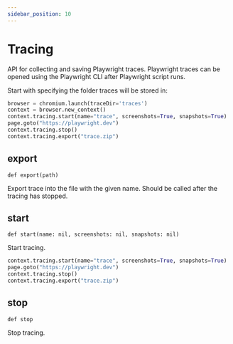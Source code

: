 ```yaml
---
sidebar_position: 10
---
```


# Tracing

API for collecting and saving Playwright traces. Playwright traces can be opened using the Playwright CLI after
Playwright script runs.

Start with specifying the folder traces will be stored in:

```python sync title=example_b375e389cd6685ec49d1ef57f3186da60ef682785c646fe8db351b6f39b1a34c.py
browser = chromium.launch(traceDir='traces')
context = browser.new_context()
context.tracing.start(name="trace", screenshots=True, snapshots=True)
page.goto("https://playwright.dev")
context.tracing.stop()
context.tracing.export("trace.zip")

```


## export

```
def export(path)
```

Export trace into the file with the given name. Should be called after the tracing has stopped.

## start

```
def start(name: nil, screenshots: nil, snapshots: nil)
```

Start tracing.

```python sync title=example_4c72a858b35ec7bd7aaba231cb93acecb7ee4b7ea8048a534f28f7e16af966b8.py
context.tracing.start(name="trace", screenshots=True, snapshots=True)
page.goto("https://playwright.dev")
context.tracing.stop()
context.tracing.export("trace.zip")

```


## stop

```
def stop
```

Stop tracing.
